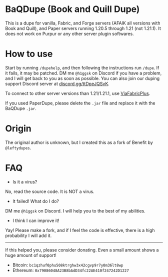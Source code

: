 # BaQDupe (Book and Quill Dupe)
This is a dupe for vanilla, Fabric, and Forge servers (AFAIK all versions with Book and Quill), and Paper servers running 1.20.5 through 1.21 (not 1.21.1).  It does not work on Purpur or any other server plugin softwares.

# How to use
Start by running `/dupehelp`, and then following the instructions run `/dupe`. If it fails, it may be patched. DM me `@h1ggsk` on Discord if you have a problem, and I will get back to you as soon as possible. You can also join our duping support Discord server at [discord.gg/ttDpeJQSvK](https://discord.gg/ttDpeJQSvK).

To connect to other server versions than 1.21/1.21.1, use [ViaFabricPlus](https://www.curseforge.com/minecraft/mc-mods/viafabricplus).

If you used PaperDupe, please delete the `.jar` file and replace it with the BaQDupe `.jar`.

# Origin
The original author is unknown, but I created this as a fork of Benefit by `@leftydupes`.

# FAQ
- Is it a virus?

No, read the source code. It is NOT a virus.

- It failed! What do I do?

DM me `@h1ggsk` on Discord. I will help you to the best of my abilities.

- I think I can improve it!

Yay! Please make a fork, and if I feel the code is effective, there is a high probability I will add it.

---

If this helped you, please consider donating. Even a small amount shows a huge amount of support!
- Bitcoin: `bc1qzhuf0phu508ktrghw3x42cgvp9r7y0m36lt8wp`
- Ethereum: `0x79086048A23B8bAdD34fc22AE410f247242D1227`
